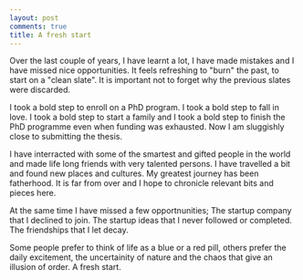 ```yaml
---
layout: post
comments: true
title: A fresh start
---
```

Over the last couple of years, I have learnt a lot, I have made mistakes and I have missed nice opportunities. It feels refreshing to "burn" the past, to start on a "clean slate". It is important not to forget why the previous slates were discarded.

I took a bold step to enroll on a PhD program. I took a bold step to fall in love. I took a bold step to start a family and I took a bold step to finish the PhD programme even when funding was exhausted. Now I am sluggishly close to submitting the thesis. 

I have interracted with some of the smartest and gifted people in the world and made life long friends with very talented persons. I have travelled a bit and found new places and cultures. My greatest journey has been fatherhood. It is far from over and I hope to chronicle relevant bits and pieces here. 

At the same time I have missed a few opportnunities; The startup company that I declined to join. The startup ideas that I never followed or completed. The friendships that I let decay.  

Some people prefer to think of life as a blue or a red pill, others prefer the daily excitement, the uncertainity of nature and the chaos that give an illusion of order. A fresh start.

